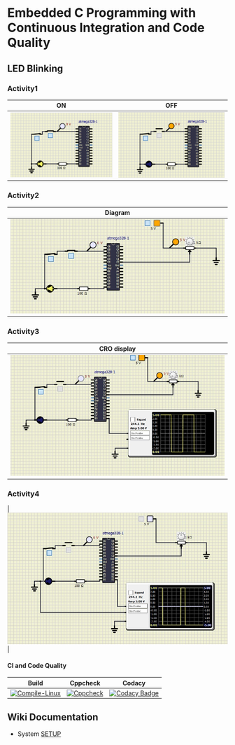 # Embedded C Programming with Continuous Integration and Code Quality
## LED Blinking 

### Activity1

|ON|OFF|
|:--:|:--:|
|![ON](simulation/ON.png)|![OFF](simulation/OFF.png)|

### Activity2

|Diagram|
|:--:|
|![Diagram](simulation/Activity2.jpg)|

### Activity3

|CRO display|
|:--:|
|![CRO display](simulation/Activity3.jpg)|

### Activity4

|![](simulation/CRO.jpg)|

#### CI and Code Quality

|Build|Cppcheck|Codacy|
|:--:|:--:|:--:|
|[![Compile-Linux](https://github.com/sushmacharihar/Emb-C/actions/workflows/Compile.yml/badge.svg)](https://github.com/sushmacharihar/Emb-C/actions/workflows/Compile.yml)|[![Cppcheck](https://github.com/sushmacharihar/Emb-C/actions/workflows/CodeQulaity.yml/badge.svg?branch=main)](https://github.com/sushmacharihar/Emb-C/actions/workflows/CodeQulaity.yml)|[![Codacy Badge](https://app.codacy.com/project/badge/Grade/ef72d9c431834079b700bd7af0246519)](https://www.codacy.com/gh/sushmacharihar/Emb-C/dashboard?utm_source=github.com&amp;utm_medium=referral&amp;utm_content=sushmacharihar/Emb-C&amp;utm_campaign=Badge_Grade)

## Wiki Documentation
* System [  SETUP](https://github.com/sushmacharihar/Emb-C/wiki)
